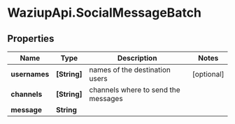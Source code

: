 # WaziupApi.SocialMessageBatch

## Properties
Name | Type | Description | Notes
------------ | ------------- | ------------- | -------------
**usernames** | **[String]** | names of the destination users | [optional] 
**channels** | **[String]** | channels where to send the messages | 
**message** | **String** |  | 


